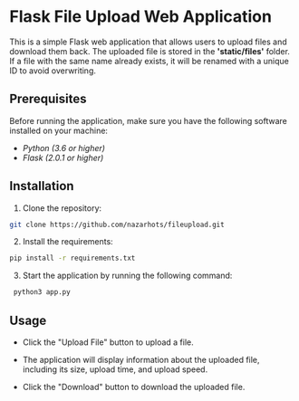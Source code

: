 # Flask File Upload Web Application
This is a simple Flask web application that allows users to upload files and download them back. The uploaded file is stored in the **'static/files'** folder. If a file with the same name already exists, it will be renamed with a unique ID to avoid overwriting.

## Prerequisites
Before running the application, make sure you have the following software installed on your machine:

- *Python (3.6 or higher)*
- *Flask (2.0.1 or higher)*


## Installation

1. Clone the repository:

```bash
git clone https://github.com/nazarhots/fileupload.git
```
2. Install the requirements:
```bash
pip install -r requirements.txt
```
3. Start the application by running the following command:
```bash   
 python3 app.py
 ```


 ## Usage
- Click the "Upload File" button to upload a file.

- The application will display information about the uploaded file, including its size, upload time, and upload speed.

- Click the "Download" button to download the uploaded file.